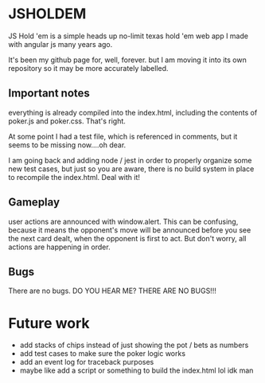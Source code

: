 # JSHOLDEM

JS Hold 'em is a simple heads up no-limit texas hold 'em web app I made with angular js many years ago.

It's been my github page for, well, forever. but I am moving it into its own repository so it may be more accurately labelled. 

## Important notes

everything is already compiled into the index.html, including the contents of poker.js and poker.css. That's right.  

At some point I had a test file, which is referenced in comments, but it seems to be missing now....oh dear. 

I am going back and adding node / jest in order to properly organize some new test cases, but just so you are aware, there is no build system in place to recompile the index.html.  Deal with it!

## Gameplay

user actions are announced with window.alert. This can be confusing, because it means the opponent's move will be announced before you see the next card dealt, when the opponent is first to act. But don't worry, all actions are happening in order. 

## Bugs

There are no bugs. DO YOU HEAR ME? THERE ARE NO BUGS!!!

# Future work

- add stacks of chips instead of just showing the pot / bets as numbers
- add test cases to make sure the poker logic works
- add an event log for traceback purposes
- maybe like add a script or something to build the index.html lol idk man